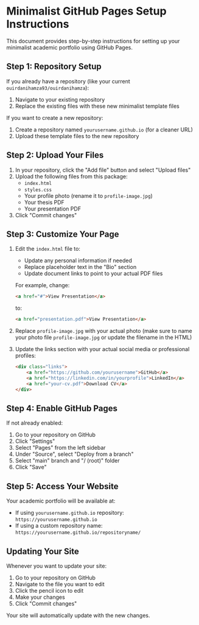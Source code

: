 # Minimalist GitHub Pages Setup Instructions

This document provides step-by-step instructions for setting up your minimalist academic portfolio using GitHub Pages.

## Step 1: Repository Setup

If you already have a repository (like your current `ouirdanihamza93/ouirdanihamza`):
1. Navigate to your existing repository
2. Replace the existing files with these new minimalist template files

If you want to create a new repository:
1. Create a repository named `yourusername.github.io` (for a cleaner URL)
2. Upload these template files to the new repository

## Step 2: Upload Your Files

1. In your repository, click the "Add file" button and select "Upload files"
2. Upload the following files from this package:
   - `index.html`
   - `styles.css`
   - Your profile photo (rename it to `profile-image.jpg`)
   - Your thesis PDF
   - Your presentation PDF
3. Click "Commit changes"

## Step 3: Customize Your Page

1. Edit the `index.html` file to:
   - Update any personal information if needed
   - Replace placeholder text in the "Bio" section
   - Update document links to point to your actual PDF files
   
   For example, change:
   ```html
   <a href="#">View Presentation</a>
   ```
   to:
   ```html
   <a href="presentation.pdf">View Presentation</a>
   ```

2. Replace `profile-image.jpg` with your actual photo (make sure to name your photo file `profile-image.jpg` or update the filename in the HTML)

3. Update the links section with your actual social media or professional profiles:
   ```html
   <div class="links">
       <a href="https://github.com/yourusername">GitHub</a>
       <a href="https://linkedin.com/in/yourprofile">LinkedIn</a>
       <a href="your-cv.pdf">Download CV</a>
   </div>
   ```

## Step 4: Enable GitHub Pages

If not already enabled:
1. Go to your repository on GitHub
2. Click "Settings"
3. Select "Pages" from the left sidebar
4. Under "Source", select "Deploy from a branch"
5. Select "main" branch and "/ (root)" folder
6. Click "Save"

## Step 5: Access Your Website

Your academic portfolio will be available at:
- If using `yourusername.github.io` repository: `https://yourusername.github.io`
- If using a custom repository name: `https://yourusername.github.io/repositoryname/`

## Updating Your Site

Whenever you want to update your site:
1. Go to your repository on GitHub
2. Navigate to the file you want to edit
3. Click the pencil icon to edit
4. Make your changes
5. Click "Commit changes"

Your site will automatically update with the new changes.
